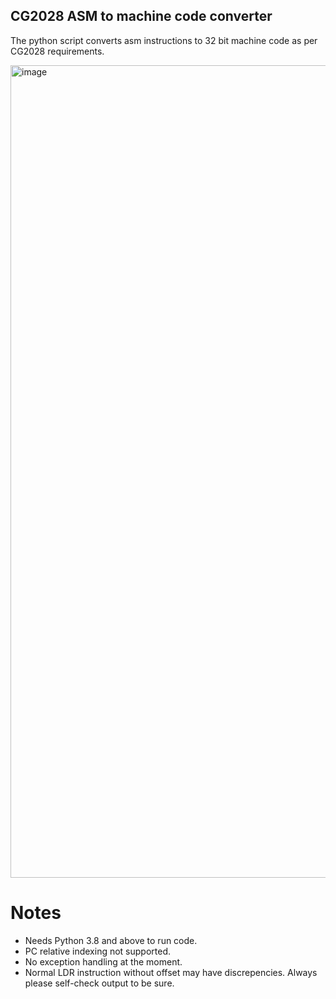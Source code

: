 ## CG2028 ASM to machine code converter
The python script converts asm instructions to 32 bit machine code as per CG2028 requirements.

<img width="1300" alt="image" src="https://user-images.githubusercontent.com/55841532/161284264-5889f0fa-ea26-4bd8-b8be-8faefea6d57e.png">

# Notes
- Needs Python 3.8 and above to run code.
- PC relative indexing not supported.
- No exception handling at the moment.
- Normal LDR instruction without offset may have discrepencies. Always please self-check output to be sure.
